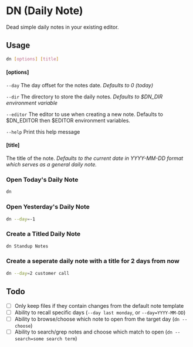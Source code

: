 # DN (Daily Note)

Dead simple daily notes in your existing editor.

## Usage

```sh
dn [options] [title]
```

#### [options]

`--day` The day offset for the notes date. _Defaults to 0 (today)_

`--dir` The directory to store the daily notes. _Defaults to $DN_DIR environment variable_

`--editor` The editor to use when creating a new note. Defaults to $DN_EDITOR then $EDITOR environment variables.

`--help` Print this help message

#### [title]

The title of the note.
_Defaults to the current date in YYYY-MM-DD format which serves as a general daily note._

### Open Today's Daily Note

```sh
dn
```

### Open Yesterday's Daily Note

```sh
dn --day=-1
```

### Create a Titled Daily Note

```sh
dn Standup Notes
```

### Create a seperate daily note with a title for 2 days from now

```sh
dn --day=2 customer call
```

## Todo

- [ ] Only keep files if they contain changes from the default note template
- [ ] Ability to recall specific days (`--day last monday`, or `--day=YYYY-MM-DD`)
- [ ] Ability to browse/choose which note to open from the target day (`dn --choose`)
- [ ] Ability to search/grep notes and choose which match to open (`dn --search=some search term`)
